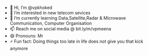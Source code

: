 - 👋 Hi, I’m @vpkhoked
- 👀 I’m interested in new telecom sevices
- 🌱 I’m currently learning Data,Satellite,Radar & Microwave Communication, Computer Organisation
- 📫 Reach me on social media @ bit.ly/m/vpmeena
- 😄 Pronouns: Mr
- ⚡ Fun fact: Doing things too late in life does not give you that kick anymore

<!---
vpkhoked/vpkhoked is a ✨ special ✨ repository because its `README.md` (this file) appears on your GitHub profile.
You can click the Preview link to take a look at your changes.
--->
